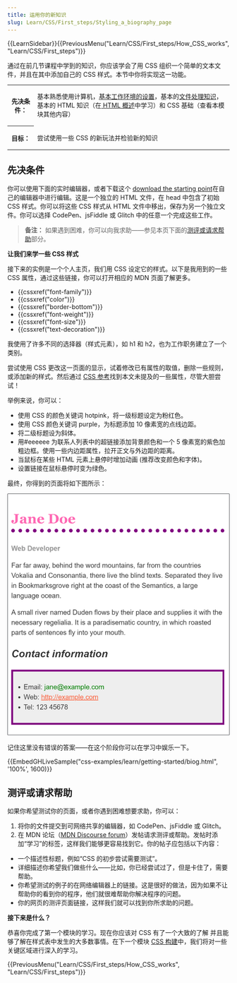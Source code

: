 ```yaml
---
title: 运用你的新知识
slug: Learn/CSS/First_steps/Styling_a_biography_page
---
```


{{LearnSidebar}}{{PreviousMenu("Learn/CSS/First_steps/How_CSS_works", "Learn/CSS/First_steps")}}

通过在前几节课程中学到的知识，你应该学会了用 CSS 组织一个简单的文本文件，并且在其中添加自己的 CSS 样式。本节中你将实现这一功能。

<table class="learn-box standard-table">
  <tbody>
    <tr>
      <th scope="row">先决条件：</th>
      <td>
        <p>
          基本熟悉使用计算机，<a
            href="/zh-CN/docs/Learn/Getting_started_with_the_web/Installing_basic_software"
            >基本工作环境的设置</a
          >，基本的<a
            href="/zh-CN/Learn/Getting_started_with_the_web/Dealing_with_files"
            >文件处理知识</a
          >，基本的 HTML 知识（在<a
            href="/zh-CN/docs/Learn/HTML/Introduction_to_HTML"
            > HTML 概述</a
          >中学习）和 CSS 基础（查看本模块其他内容）
        </p>
      </td>
    </tr>
    <tr>
      <th scope="row">目标：</th>
      <td><p>尝试使用一些 CSS 的新玩法并检验新的知识</p></td>
    </tr>
  </tbody>
</table>

## 先决条件

你可以使用下面的实时编辑器，或者下载这个 [download the starting point](https://github.com/mdn/css-examples/blob/master/learn/getting-started/biog-download.html/)在自己的编辑器中进行编辑。这是一个独立的 HTML 文件，在 head 中包含了初始 CSS 样式。你可以将这些 CSS 样式从 HTML 文件中移出，保存为另一个独立文件。你可以选择 CodePen、jsFiddle 或 Glitch 中的任意一个完成这些工作。

> **备注：** 如果遇到困难，你可以向我求助——参见本页下面的[测评或请求帮助](#测评或请求帮助)部分。

**让我们来学一些 CSS 样式**

接下来的实例是一个个人主页，我们用 CSS 设定它的样式。以下是我用到的一些 CSS 属性，通过这些链接，你可以打开相应的 MDN 页面了解更多。

- {{cssxref("font-family")}}
- {{cssxref("color")}}
- {{cssxref("border-bottom")}}
- {{cssxref("font-weight")}}
- {{cssxref("font-size")}}
- {{cssxref("text-decoration")}}

我使用了许多不同的选择器（样式元素），如 h1 和 h2，也为工作职务建立了一个类别。

尝试使用 CSS 更改这一页面的显示，试着修改已有属性的取值，删除一些规则，或添加新的样式。然后通过 [CSS 参考](/zh-CN/docs/Web/CSS/Reference)找到本文未提及的一些属性，尽管大胆尝试！

举例来说，你可以：

- 使用 CSS 的颜色关键词 hotpink，将一级标题设定为粉红色。
- 使用 CSS 颜色关键词 purple，为标题添加 10 像素宽的点线边距。
- 将二级标题设为斜体。
- 用#eeeeee 为联系人列表中的超链接添加背景颜色和一个 5 像素宽的紫色加粗边框。使用一些内边距属性，拉开正文与外边距的距离。
- 当鼠标在某些 HTML 元素上悬停时增加动画 (推荐改变颜色和字体)。
- 设置链接在鼠标悬停时变为绿色。

最终，你得到的页面将如下图所示：

![Screenshot of how the example should look after completing the assessment.](learn-css-basics-assessment.png)

记住这里没有错误的答案——在这个阶段你可以在学习中娱乐一下。

{{EmbedGHLiveSample("css-examples/learn/getting-started/biog.html", '100%', 1600)}}

## 测评或请求帮助

如果你希望测试你的页面，或者你遇到困难想要求助，你可以：

1. 将你的文件提交到可网络共享的编辑器，如 CodePen、jsFiddle 或 Glitch。
2. 在 MDN 论坛（[MDN Discourse forum](https://discourse.mozilla.org/c/mdn)）发帖请求测评或帮助。发帖时添加“学习”的标签，这样我们能够更容易找到它。你的帖子应包括以下内容：

- 一个描述性标题，例如“CSS 的初步尝试需要测试”。
- 详细描述你希望我们做些什么——比如，你已经尝试过了，但是卡住了，需要帮助。
- 你希望测试的例子的在网络编辑器上的链接。这是很好的做法，因为如果不让帮助你的看到你的程序，他们就很难帮助你解决程序的问题。
- 你的网页的测评页面链接，这样我们就可以找到你所求助的问题。

**接下来是什么？**

恭喜你完成了第一个模块的学习。现在你应该对 CSS 有了一个大致的了解 并且能够了解在样式表中发生的大多数事情。在下一个模块 [CSS 构建](/zh-CN/docs/Learn/CSS/Building_blocks)中，我们将对一些关键区域进行深入的学习。

{{PreviousMenu("Learn/CSS/First_steps/How_CSS_works", "Learn/CSS/First_steps")}}
